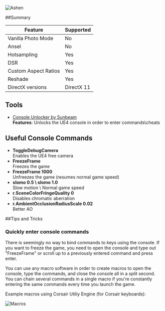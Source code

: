 ![Ashen](https://i.imgur.com/8dJYlY1.jpg "Shot by Jim2point0")

##Summary

Feature | Supported
--|--
Vanilla Photo Mode | No
Ansel | No
Hotsampling | Yes
DSR | Yes
Custom Aspect Ratios | Yes
Reshade | Yes
DirectX versions | DirectX 11
 
## Tools

* [Console Unlocker by Sunbeam](http://fearlessrevolution.com/viewtopic.php?t=8410)  
**Features**: Unlocks the UE4 console in order to enter commands\cheats

## Useful Console Commands

* **ToggleDebugCamera**  
Enables the UE4 free camera
* **FreezeFrame**  
Freezes the game
* **FreezeFrame 1000**  
Unfreezes the game (resumes normal game speed)
* **slomo 0.5 \ slomo 1.0**  
Slow motion \ Normal game speed
* **r.SceneColorFringeQuality 0**  
Disables chromatic aberration
* **r.AmbientOcclusionRadiusScale 0.02**  
Better AO

##Tips and Tricks

### Quickly enter console commands
There is seemingly no way to bind commands to keys using the console. If you want to freeze the game, you need to open the console and type out "FreezeFrame" or scroll up to a previously entered command and press enter.

You can use any macro software in order to create macros to open the console, type the commands, and close the console all in a split second. You can chain several commands in a single macro if you're constantly entering the same commands every time you launch the game.

Example macros using Corsair Utiliy Engine (for Corsair keyboards):

![Macros](https://i.imgur.com/8eVEqDB.png)
